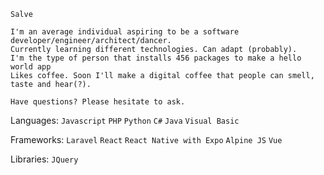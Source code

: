 ```
Salve

I'm an average individual aspiring to be a software developer/engineer/architect/dancer.
Currently learning different technologies. Can adapt (probably).
I'm the type of person that installs 456 packages to make a hello world app
Likes coffee. Soon I'll make a digital coffee that people can smell, taste and hear(?).

Have questions? Please hesitate to ask.
```

Languages: `Javascript` `PHP` `Python` `C#` `Java` `Visual Basic`

Frameworks: `Laravel` `React` `React Native with Expo` `Alpine JS` `Vue`

Libraries: `JQuery`
